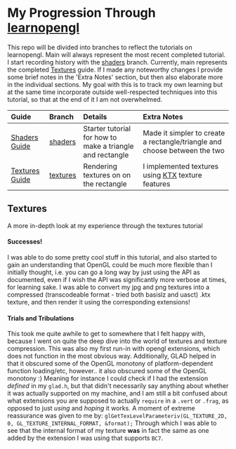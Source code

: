 # My Progression Through [learnopengl](https://learnopengl.com)

This repo will be divided into branches to reflect the tutorials on learnopengl. Main will always represent the most recent completed tutorial. I start recording history with the [shaders] branch. Currently, main represents the completed [Textures](https://learnopengl.com/Getting-started/Textures) guide. If I made any noteworthy changes I provide some brief notes in the 'Extra Notes' section, but then also elaborate more in the individual sections. My goal with this is to track my own learning but at the same time incorporate outside well-respected techniques into this tutorial, so that at the end of it I am not overwhelmed.

|Guide           |Branch          |Details                                                      |Extra Notes
|:-----------    |:-----------    |:----------                                                  |:----------
|[Shaders Guide]       |[shaders]       | Starter tutorial for how to make a triangle and rectangle   |Made it simpler to create a rectangle/triangle and choose between the two
|[Textures Guide]      |[textures]      | Rendering textures on on the rectangle                      |I implemented textures using [KTX] texture features

[Shaders Guide]: https://learnopengl.com/Getting-started/Shaders "Shaders guide"
[Textures Guide]: https://learnopengl.com/Getting-started/Textures

[main]: https://github.com/RyanRio/learningopengl/tree/main "main branch"
[shaders]: https://github.com/RyanRio/learningopengl/tree/shaders "/tree/shaders"
[textures]: https://github.com/RyanRio/learningopengl/tree/textures "/tree/textures"

[KTX]: https://github.com/KhronosGroup/KTX-Software

## Textures
A more in-depth look at my experience through the textures tutorial

#### Successes!
I was able to do some pretty cool stuff in this tutorial, and also started to gain an understanding that OpenGL could be much more flexible than I initially thought, i.e. you can go a long way by just using the API as documented, even if I wish the API was significantly more verbose at times, for learning sake. I was able to convert my jpg and png textures into a compressed (transcodeable format - tried both basislz and uasct) .ktx texture, and then render it using the corresponding extensions!

#### Trials and Tribulations
This took me quite awhile to get to somewhere that I felt happy with, because I went on quite the deep dive into the world of textures and texture compression. This was also my first run-in with opengl extensions, which does not function in the most obvious way. Additionally, GLAD helped in that it obscured some of the OpenGL monotony of platform-dependent function loading/etc, however.. it also obscured some of the OpenGL monotony :) Meaning for instance I could check if I had the extension *defined* in my `glad.h`, but that didn't necessarily say anything about whether it was actually supported on my machine, and I am still a bit confused about what extensions you are supposed to actually `require` in a `.vert` or `.frag`, as opposed to just *using* and *hoping* it works. A moment of extreme reassurance was given to me by:
`glGetTexLevelParameteriv(GL_TEXTURE_2D, 0, GL_TEXTURE_INTERNAL_FORMAT, &format);`
Through which I was able to see that the internal format of my texture **was** in fact the same as one added by the extension I was using that supports `BC7`.
